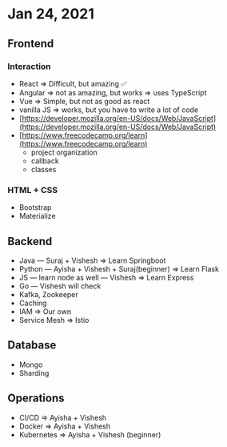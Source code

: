 # Jan 24, 2021
## Frontend

### Interaction

- React ⇒ Difficult, but amazing ✅
- Angular ⇒ not as amazing, but works ⇒ uses TypeScript
- Vue ⇒ Simple, but not as good as react
- vanilla JS ⇒ works, but you have to write a lot of code
- [https://developer.mozilla.org/en-US/docs/Web/JavaScript](https://developer.mozilla.org/en-US/docs/Web/JavaScript)
- [https://www.freecodecamp.org/learn](https://www.freecodecamp.org/learn)
    - project organization
    - callback
    - classes

### HTML + CSS

- Bootstrap
- Materialize

## Backend

- Java — Suraj + Vishesh ⇒ Learn Springboot
- Python — Ayisha + Vishesh + Suraj(beginner) ⇒ Learn Flask
- JS — learn node as well — Vishesh ⇒ Learn Express
- Go — Vishesh will check
- Kafka, Zookeeper
- Caching
- IAM ⇒ Our own
- Service Mesh ⇒ Istio

## Database

- Mongo
- Sharding

## Operations

- CI/CD ⇒ Ayisha + Vishesh
- Docker ⇒ Ayisha + Vishesh
- Kubernetes ⇒ Ayisha + Vishesh (beginner)